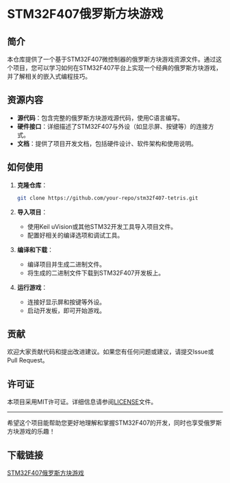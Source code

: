 # STM32F407俄罗斯方块游戏

## 简介

本仓库提供了一个基于STM32F407微控制器的俄罗斯方块游戏资源文件。通过这个项目，您可以学习如何在STM32F407平台上实现一个经典的俄罗斯方块游戏，并了解相关的嵌入式编程技巧。

## 资源内容

- **源代码**：包含完整的俄罗斯方块游戏源代码，使用C语言编写。
- **硬件接口**：详细描述了STM32F407与外设（如显示屏、按键等）的连接方式。
- **文档**：提供了项目开发文档，包括硬件设计、软件架构和使用说明。

## 如何使用

1. **克隆仓库**：
   ```bash
   git clone https://github.com/your-repo/stm32f407-tetris.git
   ```

2. **导入项目**：
   - 使用Keil uVision或其他STM32开发工具导入项目文件。
   - 配置好相关的编译选项和调试工具。

3. **编译和下载**：
   - 编译项目并生成二进制文件。
   - 将生成的二进制文件下载到STM32F407开发板上。

4. **运行游戏**：
   - 连接好显示屏和按键等外设。
   - 启动开发板，即可开始游戏。

## 贡献

欢迎大家贡献代码和提出改进建议。如果您有任何问题或建议，请提交Issue或Pull Request。

## 许可证

本项目采用MIT许可证。详细信息请参阅[LICENSE](LICENSE)文件。

---

希望这个项目能帮助您更好地理解和掌握STM32F407的开发，同时也享受俄罗斯方块游戏的乐趣！

## 下载链接

[STM32F407俄罗斯方块游戏](https://pan.quark.cn/s/836cf2fdddce)